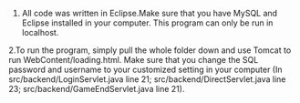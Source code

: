 1. All code was written in Eclipse.Make sure that you have MySQL and Eclipse installed in your computer. This program can only be run in localhost. 

2.To run the program, simply pull the whole folder down and use Tomcat to run WebContent/loading.html. Make sure that you change the SQL password and username to your customized setting in your computer (In src/backend/LoginServlet.java line 21; src/backend/DirectServlet.java line 23; src/backend/GameEndServlet.java line 21). 
